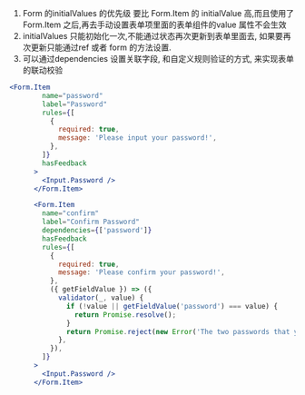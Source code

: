 

1. Form 的initialValues 的优先级 要比 Form.Item 的 initialValue 高,而且使用了Form.Item 之后,再去手动设置表单项里面的表单组件的value 属性不会生效
2. initialValues 只能初始化一次,不能通过状态再次更新到表单里面去, 如果要再次更新只能通过ref 或者 form 的方法设置.
3.  可以通过dependencies 设置关联字段, 和自定义规则验证的方式, 来实现表单的联动校验
```jsx
<Form.Item
        name="password"
        label="Password"
        rules={[
          {
            required: true,
            message: 'Please input your password!',
          },
        ]}
        hasFeedback
      >
        <Input.Password />
      </Form.Item>

      <Form.Item
        name="confirm"
        label="Confirm Password"
        dependencies={['password']}
        hasFeedback
        rules={[
          {
            required: true,
            message: 'Please confirm your password!',
          },
          ({ getFieldValue }) => ({
            validator(_, value) {
              if (!value || getFieldValue('password') === value) {
                return Promise.resolve();
              }
              return Promise.reject(new Error('The two passwords that you entered do not match!'));
            },
          }),
        ]}
      >
        <Input.Password />
      </Form.Item> 
```
